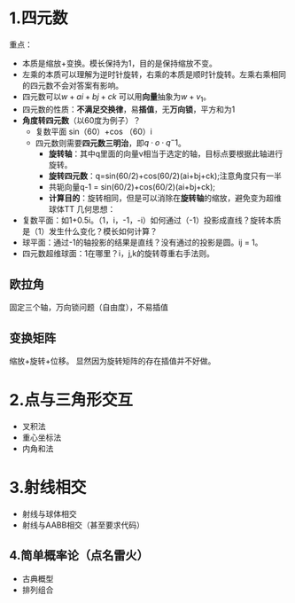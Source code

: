 
# 1.四元数
重点：
- 本质是缩放+变换。模长保持为1，目的是保持缩放不变。
- 左乘的本质可以理解为逆时针旋转，右乘的本质是顺时针旋转。左乘右乘相同的四元数不会对答案有影响。
- 四元数可以$w+ai+bj+ck$ 可以用**向量**抽象为$w+v_1$。
- 四元数的性质：**不满足交换律**，易**插值**，无**万向锁**，平方和为1
- **角度转四元数**（以60度为例子）？
	- 复数平面 sin（60）+cos （60）i
	- 四元数则需要**四元数三明治**，即$q·o·q^-1$。
		- **旋转轴**：其中q里面的向量v相当于选定的轴，目标点要根据此轴进行旋转。
		- **旋转四元数**：q=sin(60/2)+cos(60/2)(ai+bj+ck);注意角度只有一半
		- 共轭向量q-1 = sin(60/2)+cos(60/2)(ai+bj+ck);
		- **计算目的**：旋转相同，但是可以消除在**旋转轴**的缩放，避免变为超维球体TT
几何思想：
- 复数平面：如1+0.5i。（1，i，-1，-i）如何通过（-1）投影成直线？旋转本质是（1）发生什么变化？模长如何计算？
- 球平面：通过-1的轴投影的结果是直线？没有通过的投影是圆。ij = 1。
- 四元数超维球面：1在哪里？i，j,k的旋转尊重右手法则。

## 欧拉角
固定三个轴，万向锁问题（自由度），不易插值

## 变换矩阵
缩放+旋转+位移。
显然因为旋转矩阵的存在插值并不好做。


# 2.点与三角形交互
- 叉积法
- 重心坐标法
- 内角和法

# 3.射线相交
- 射线与球体相交
- 射线与AABB相交（甚至要求代码）


## 4.简单概率论（点名雷火）
- 古典概型
- 排列组合
